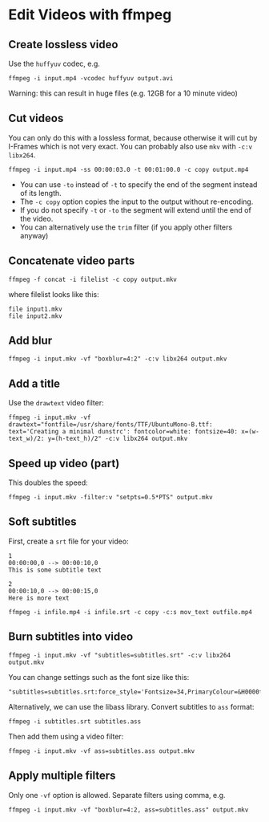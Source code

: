 Edit Videos with ffmpeg
=======================

## Create lossless video

Use the `huffyuv` codec, e.g.

```
ffmpeg -i input.mp4 -vcodec huffyuv output.avi
```

Warning: this can result in huge files (e.g. 12GB for a 10 minute video)


## Cut videos

You can only do this with a lossless format, because otherwise it will cut by I-Frames which is not very exact. You can probably also use `mkv` with `-c:v libx264`.

```
ffmpeg -i input.mp4 -ss 00:00:03.0 -t 00:01:00.0 -c copy output.mp4
```

* You can use `-to` instead of `-t` to specify the end of the segment instead of its length.
* The `-c copy` option copies the input to the output without re-encoding.
* If you do not specify `-t` or `-to` the segment will extend until the end of the video.
* You can alternatively use the `trim` filter (if you apply other filters anyway)


## Concatenate video parts

```
ffmpeg -f concat -i filelist -c copy output.mkv
```

where filelist looks like this:

```
file input1.mkv
file input2.mkv
```


## Add blur

```
ffmpeg -i input.mkv -vf "boxblur=4:2" -c:v libx264 output.mkv
```

## Add a title

Use the `drawtext` video filter:

```
ffmpeg -i input.mkv -vf drawtext="fontfile=/usr/share/fonts/TTF/UbuntuMono-B.ttf: text='Creating a minimal dunstrc': fontcolor=white: fontsize=40: x=(w-text_w)/2: y=(h-text_h)/2" -c:v libx264 output.mkv
```


## Speed up video (part)

This doubles the speed:
```
ffmpeg -i input.mkv -filter:v "setpts=0.5*PTS" output.mkv
```


## Soft subtitles

First, create a `srt` file for your video:

```
1
00:00:00,0 --> 00:00:10,0
This is some subtitle text

2
00:00:10,0 --> 00:00:15,0
Here is more text
```

```
ffmpeg -i infile.mp4 -i infile.srt -c copy -c:s mov_text outfile.mp4
```


## Burn subtitles into video

```
ffmpeg -i input.mkv -vf "subtitles=subtitles.srt" -c:v libx264 output.mkv
```

You can change settings such as the font size like this:

```
"subtitles=subtitles.srt:force_style='Fontsize=34,PrimaryColour=&H0000ff&'"
```

Alternatively, we can use the libass library. Convert subtitles to `ass` format:

```
ffmpeg -i subtitles.srt subtitles.ass
```

Then add them using a video filter:

```
ffmpeg -i input.mkv -vf ass=subtitles.ass output.mkv
```


## Apply multiple filters

Only one `-vf` option is allowed. Separate filters using comma, e.g.

```
ffmpeg -i input.mkv -vf "boxblur=4:2, ass=subtitles.ass" output.mkv
```
